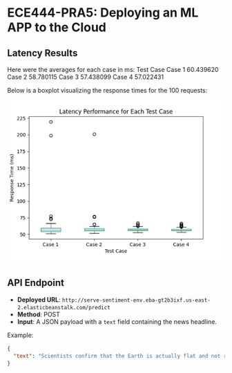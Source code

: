 # ECE444-PRA5: Deploying an ML APP to the Cloud

## Latency Results
Here were the averages for each case in ms:
Test Case
Case 1    60.439620
Case 2    58.780115
Case 3    57.438099
Case 4    57.022431

Below is a boxplot visualizing the response times for the 100 requests:

![Latency Boxplot](LatencyPerformace.png)


## API Endpoint
- **Deployed URL**: `http://serve-sentiment-env.eba-gt2b3ixf.us-east-2.elasticbeanstalk.com/predict`
- **Method**: POST
- **Input**: A JSON payload with a `text` field containing the news headline.
  
Example:
```json
{
  "text": "Scientists confirm that the Earth is actually flat and not round."
}
